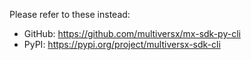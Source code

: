 Please refer to these instead: 
 - GitHub: https://github.com/multiversx/mx-sdk-py-cli
 - PyPI: https://pypi.org/project/multiversx-sdk-cli
